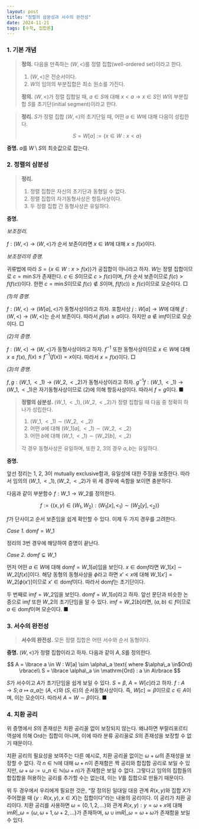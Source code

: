 ```yaml
---
layout: post
title: "정렬의 삼분성과 서수의 완전성"
date: 2024-11-21
tags: [수학, 집합론]
---
```


### 1. 기본 개념

> **정의.** 다음을 만족하는 $(W, <)$를 정렬 집합(well-ordered set)이라고 한다.
>
> 1. $(W, <)$은 전순서이다.
> 2. $W$의 임의의 부분집합은 최소 원소를 가진다.
>
> **정의.** $(W, <)$가 정렬 집합일 때, $a \in S$에 대해 $x < a \rightarrow x \in S$인 $W$의 부분집합 $S$를 초기단(initial segment)이라고 한다.

> **정리.** $S$가 정렬 집합 $(W, <)$의 초기단일 때, 어떤 $a \in W$에 대해 다음이 성립한다.
>
> $$
> S = W[a] := \lbrace  x \in W : x < a \rbrace
> $$

**증명.** $a$를 $W \setminus S$의 최솟값으로 잡는다.

### 2. 정렬의 삼분성

> **정리.**
>
> 1. 정렬 집합은 자신의 초기단과 동형일 수 없다.
> 2. 정렬 집합의 자기동형사상은 항등사상이다. 
> 3. 두 정렬 집합 간 동형사상은 유일하다.

**증명.**

*보조정리.*

$f: (W, <) → (W, <)$가 순서 보존이라면 $x \in W$에 대해 $x \leq f(x)$이다.

*보조정리의 증명.*

귀류법에 따라 $S = \lbrace  x \in W : x > f(x) \rbrace$가 공집합이 아니라고 하자. $W$는 정렬 집합이므로 $c = \min S$가 존재한다. $c \in S$이므로 $c > f(c)$이며,  $f$가 순서 보존이므로 $f(c) > f(f(c))$이다. 한편 $c = \min S$이므로 $f(c) \notin S$이며, $f(f(c)) \geq f(c)$이므로 모순이다. □

*(1)의 증명.*

$f: (W, <) → (W[a], <)$가 동형사상이라고 하자. 포함사상 $j: W[a] → W$에 대해 $jf: (W, <) → (W, <)$는 순서 보존이다. 따라서 $jf(a) \geq a$이다. 하지만 $a \notin \mathrm{im}f$이므로 모순이다. □

*(2)의 증명.*

$f: (W, <) → (W, <)$가 동형사상이라고 하자. $f^{-1}$ 또한 동형사상이므로 $x \in W$에 대해 $x \leq f(x)$, $f(x) \leq f^{-1}(f(x)) = x$이다. 따라서 $x = f(x)$이다. □

*(3)의 증명.*

$f, g: (W\_1, <\_1) → (W\_2, <\_2)$가 동형사상이라고 하자. $g^{-1}f: (W\_1, <\_1) → (W\_1, <\_1)$은 자기동형사상이므로 (2)에 의해 항등사상이다. 따라서 $f = g$이다. ■



> **정렬의 삼분성.** $(W\_1, <\_1), (W\_2, <\_2)$가 정렬 집합일 때 다음 중 정확히 하나가 성립한다.
>
> 1. $(W\_1, <\_1) \sim (W\_2, <\_2)$
> 2. 어떤 $a$에 대해 $(W\_1[a], <\_1) \sim (W\_2, <\_2)$
> 3. 어떤 $b$에 대해 $(W\_1, <\_1) \sim (W\_2[b], <\_2)$
>
> 각 경우 동형사상은 유일하며, 또한 2, 3의 경우 $a, b$는 유일하다.

**증명.**

앞선 정리는 1, 2, 3이 mutually exclusive함과, 유일성에 대한 주장을 보증한다. 따라서 임의의 $(W\_1, <\_1), (W\_2, <\_2)$가 위 세 경우에 속함을 보이면 충분하다.

다음과 같이 부분함수 $f: W\_1 → W\_2$를 정의한다.

$$
f := \lbrace  (x, y) \in (W_1, W_2) : (W_1[x], <_1) \sim (W_2[y], <_2) \rbrace
$$

$f$가 단사이고 순서 보존임을 쉽게 확인할 수 있다. 이제 두 가지 경우를 고려한다.

*Case 1.* $\mathrm{dom} f = W\_1$

정리의 3번 경우에 해당하여 증명이 끝난다.


*Case 2.* $\mathrm{dom} f \subsetneq W\_1$

먼저 어떤 $a \in W$에 대해 $\mathrm{dom}f = W\_1[a]$임을 보인다. $x \in \mathrm{dom}f$라면 $W\_1[x] \sim W\_2[f(x)]$이다. 해당 동형의 동형사상을 $\phi$라고 하면 $x' < x$에 대해 $W\_1[x'] = W\_2[\phi(x')]$이므로 $x' \in \mathrm{dom}f$이다. 따라서 $\mathrm{dom} f$는 초기단이다.

두 번째로 $\mathrm{im} f = W\_2$임을 보인다. $\mathrm{dom}f = W\_1[a]$라고 하자. 앞선 문단과 비슷한 논증으로 $\mathrm{im}f$ 또한 $W\_2$의 초기단임을 알 수 있다. $\mathrm{im}f = W\_2[b]$라면, $(a, b) \in f$이므로 $a \in \mathrm{dom}f$이며 모순이다. ■


### 3. 서수의 완전성

> **서수의 완전성.** 모든 정렬 집합은 어떤 서수와 순서 동형이다.

**증명.** $(W, <)$가 정렬 집합이라고 하자. 다음과 같이 $A, S$를 정의한다.

$$
A = \lbrace  a \in W : W[a] \sim \alpha\_a \text{ where $\alpha\_a \in$Ord} \rbrace\\
S = \lbrace  \alpha\_a \in \mathrm{Ord} :  a \in A\rbrace
$$

$S$가 서수이고 $A$가 초기단임을 쉽게 보일 수 있다. $S = \beta$, $A = W[c]$라고 하자. $f: A → S; a \mapsto \alpha\_a$는 $(A, <)$와 $(S, \in)$의 순서동형사상이다. 즉, $W[c] \simeq \beta$이므로 $c \in A$이며, 이는 모순이다. 따라서 $A = W \sim \beta$이다. ■

### 4. 치환 공리

위 증명에서 $S$의 존재성은 치환 공리꼴 없이 보장되지 않는다. 왜냐하면 부랄리포르티 역설에 의해 $\mathrm{Ord}$는 집합이 아니며, 이에 따라 분류 공리꼴로 $S$의 존재성을 보장할 수 없기 때문이다.

치환 공리의 필요성을 보여주는 다른 예시로, 치환 공리꼴 없이는 $\omega + \omega$의 존재성을 보장할 수 없다. 각 $n \in \mathbb{N}$에 대해 $\omega + n$이 존재함은 짝 공리와 합집합 공리로 보일 수 있지만, $\omega + \omega := \cup\_{n \in \mathbb{N}} (\omega + n)$가 존재함은 보일 수 없다. 그렇다고 임의의 집합들의 합집합을 허용하는 공리를 추가할 수는 없는데, 이는 $V$를 집합으로 만들기 때문이다.

위 두 경우에서 우리에게 필요한 것은, “잘 정의된 일대일 대응 관계 $R(x,y)$와 집합 $X$가 주어졌을 때 $\lbrace  y : R(x, y), x \in X \rbrace$는 집합이다”라는 내용의 공리이다. 이 공리가 치환 공리이다. 치환 공리를 사용하면 $\omega = \lbrace 0, 1, 2, ... \rbrace$와 관계 $R(x, y): y = \omega + x$에 대해 $\mathrm{im}R\vert\_\omega = \lbrace  \omega, \omega + 1, \omega + 2, ... \rbrace$가 존재하며, $\omega \cup \mathrm{im}R\vert\_\omega = \omega + \omega$가 존재함을 보일 수 있다.